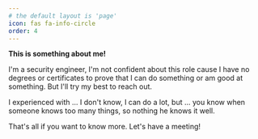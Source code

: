 ```yaml
---
# the default layout is 'page'
icon: fas fa-info-circle
order: 4
---
```


**This is something about me!**

I'm a security engineer, I'm not confident about this role cause I have no degrees or certificates to prove that I can do something or am good at something. But I'll try my best to reach out.

I experienced with ... I don't know, I can do a lot, but ... you know when someone knows too many things, so nothing he knows it well.

That's all if you want to know more. Let's have a meeting!
